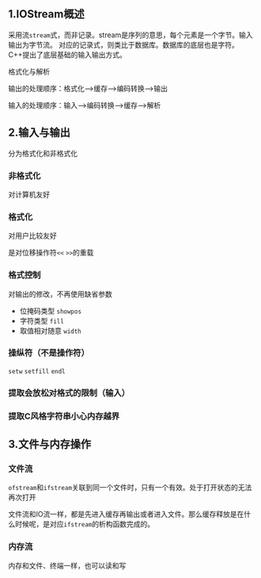 ## 1.IOStream概述
采用流`stream`式，而非记录。stream是序列的意思，每个元素是一个字节。输入输出为字节流。
对应的记录式，则类比于数据库。数据库的底层也是字符。
C++提出了底层基础的输入输出方式。

格式化与解析

输出的处理顺序：格式化-->缓存-->编码转换-->输出

输入的处理顺序：输入-->编码转换-->缓存-->解析

## 2.输入与输出
分为格式化和非格式化
### 非格式化
对计算机友好
### 格式化
对用户比较友好

是对位移操作符`<<` `>>`的重载

### 格式控制
对输出的修改，不再使用缺省参数
- 位掩码类型 `showpos`
- 字符类型 `fill`
- 取值相对随意 `width`

### 操纵符（不是操作符）
`setw` `setfill` `endl`

### 提取会放松对格式的限制（输入）

### 提取C风格字符串小心内存越界

## 3.文件与内存操作
### 文件流
`ofstream`和`ifstream`关联到同一个文件时，只有一个有效。处于打开状态的无法再次打开

文件流和IO流一样，都是先进入缓存再输出或者进入文件。那么缓存释放是在什么时候呢，是对应`ifstream`的析构函数完成的。

### 内存流
内存和文件、终端一样，也可以读和写




